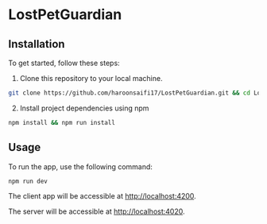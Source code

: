 # LostPetGuardian

## Installation

To get started, follow these steps:

1. Clone this repository to your local machine.

```bash
git clone https://github.com/haroonsaifi17/LostPetGuardian.git && cd LostPetGuardian
```

2. Install project dependencies using npm

```bash
npm install && npm run install
```

## Usage

To run the app, use the following command:

```bash
npm run dev
```

The client app will be accessible at [http://localhost:4200](http://localhost:4200).

The server will be accessible at [http://localhost:4020](http://localhost:4020).
